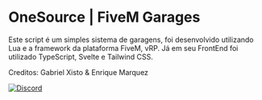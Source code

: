 
# OneSource | FiveM Garages

Este script é um simples sistema de garagens, foi desenvolvido utilizando Lua e a framework da plataforma FiveM, vRP. Já em seu FrontEnd foi utilizado TypeScript, Svelte e Tailwind CSS.

Creditos: Gabriel Xisto & Enrique Marquez




[![Discord](https://img.shields.io/badge/Discord-%235865F2.svg?style=for-the-badge&logo=discord&logoColor=white)](https://discord.gg/kNGX6NvrUP)

